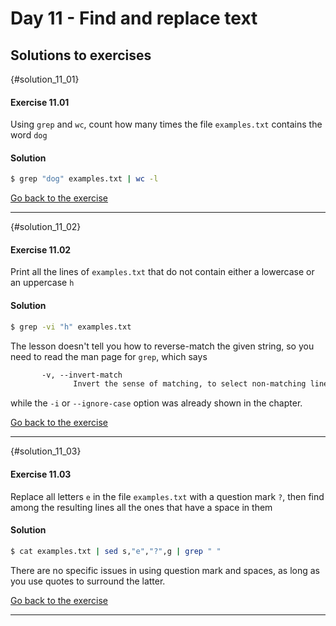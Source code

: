 # Day 11 - Find and replace text

## Solutions to exercises

{#solution_11_01}
#### Exercise 11.01
Using `grep` and `wc`, count how many times the file `examples.txt` contains the word `dog`

#### Solution
``` sh
$ grep "dog" examples.txt | wc -l
```

[Go back to the exercise](#exercise_11_01)

* * *

{#solution_11_02}
#### Exercise 11.02
Print all the lines of `examples.txt` that do not contain either a lowercase or an uppercase `h`

#### Solution
``` sh
$ grep -vi "h" examples.txt 
```

The lesson doesn't tell you how to reverse-match the given string, so you need to read the man page for `grep`, which says

``` txt
       -v, --invert-match
              Invert the sense of matching, to select non-matching lines.
```

while the `-i` or `--ignore-case` option was already shown in the chapter.

[Go back to the exercise](#exercise_11_02)

* * *

{#solution_11_03}
#### Exercise 11.03
Replace all letters `e` in the file `examples.txt` with a question mark `?`, then find among the resulting lines all the ones that have a space in them

#### Solution
``` sh
$ cat examples.txt | sed s,"e","?",g | grep " "
```

There are no specific issues in using question mark and spaces, as long as you use quotes to surround the latter.

[Go back to the exercise](#exercise_11_03)

* * *

